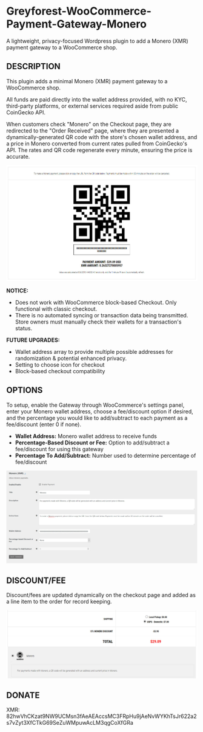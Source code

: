 # Greyforest-WooCommerce-Payment-Gateway-Monero
A lightweight, privacy-focused Wordpress plugin to add a Monero (XMR) payment gateway to a WooCommerce shop.

## DESCRIPTION

This plugin adds a minimal Monero (XMR) payment gateway to a WooCommerce shop.

All funds are paid directly into the wallet address provided, with no KYC, third-party platforms, or external services required aside from public CoinGecko API.

When customers check "Monero" on the Checkout page, they are redirected to the "Order Received" page, where they are presented a dynamically-generated QR code with the store's chosen wallet address, and a price in Monero converted from current rates pulled from CoinGecko's API. The rates and QR code regenerate every minute, ensuring the price is accurate.


![CHECKOUT](/assets/img/SCREENSHOT-qrcode.jpg)


**NOTICE:**  
* Does not work with WooCommerce block-based Checkout. Only functional with classic checkout.
* There is no automated syncing or transaction data being transmitted. Store owners must manually check their wallets for a transaction's status.

**FUTURE UPGRADES:**
* Wallet address array to provide multiple possible addresses for randomization & potential enhanced privacy.
* Setting to choose icon for checkout
* Block-based checkout compatibility


## OPTIONS

To setup, enable the Gateway through WooCommerce's settings panel, enter your Monero wallet address, choose a fee/discount option if desired, and the percentage you would like to add/subtract to each payment as a fee/discount (enter 0 if none).

* **Wallet Address:** Monero wallet address to receive funds
* **Percentage-Based Discount or Fee:** Option to add/subtract a fee/discount for using this gateway
* **Percentage To Add/Subtract:** Number used to determine percentage of fee/discount

![SETTINGS](/assets/img/SCREENSHOT-settings.jpg)

## DISCOUNT/FEE

Discount/fees are updated dynamically on the checkout page and added as a line item to the order for record keeping.

![CHECKOUT](/assets/img/SCREENSHOT-checkout.jpg)

## DONATE
XMR: 82hwVhCKzat9NW9UCMsn3fAeAEAccsMC3FRpHu9jAeNvWYKhTsJr622a2s7vZyt3XfCTkG69SeZuWMpuwAcLM3qgCoXfGRa
